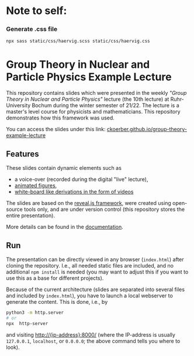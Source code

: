 # Note to self:

### Generate .css file

``npx sass static/css/haervig.scss static/css/haervig.css``



# Group Theory in Nuclear and Particle Physics Example Lecture

This repository contains slides which were presented in the weekly *"Group Theory in Nuclear and Particle Physics"* lecture (the 10th lecture) at Ruhr-University Bochum during the winter semester of 21/22.
The lecture is a master's level course for physicists and mathematicians.
This repository demonstrates how this framework was used.

You can access the slides under this link: [ckoerber.github.io/group-theory-example-lecture](https://ckoerber.github.io/group-theory-example-lecture/)

## Features
These slides contain dynamic elements such as
* a voice-over (recorded during the digital "live" lecture),
* [animated figures](https://ckoerber.github.io/group-theory-example-lecture/#/4/2),
* [white-board like derivations in the form of videos](https://ckoerber.github.io/group-theory-example-lecture/#/3/2)

The slides are based on the [reveal.js framework](https://revealjs.com/), were created using open-source tools only, and are under version control (this repository stores the entire presentation).

More details can be found in the [documentation](https://ckoerber.github.io/group-theory-example-lecture/docs/).

## Run

The presentation can be directly viewed in any browser (`index.html`) after cloning the repository.
I.e., all needed static files are included, and no additional `npm install` is needed (you may want to adjust this if you want to use this as a base for different projects).

Because of the current architecture (slides are separated into several files and included by `index.html`),
you have to launch a local webserver to generate the content.
This is done, i.e., by
```bash
python3 -m http.server
# or
npx  http-server
```
and visiting [http://{ip-address}:8000/](http://0.0.0.0:8000/) (where the IP-address is usually `127.0.0.1`, `localhost`, or `0.0.0.0`; the above command tells you where to look).
